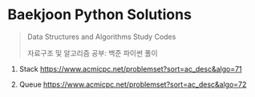 # Baekjoon Python Solutions
> Data Structures and Algorithms Study Codes
>
> 자료구조 및 알고리즘 공부: 백준 파이썬 풀이

1. Stack
https://www.acmicpc.net/problemset?sort=ac_desc&algo=71

2. Queue
https://www.acmicpc.net/problemset?sort=ac_desc&algo=72
